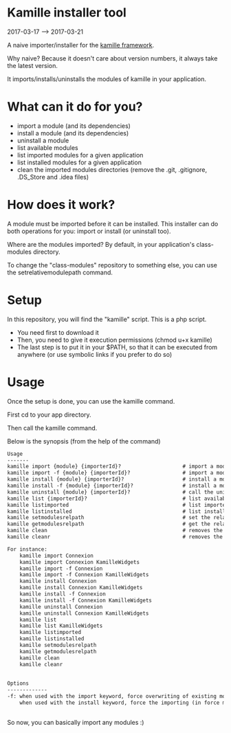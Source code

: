 Kamille installer tool
=========================
2017-03-17 --> 2017-03-21




A naive importer/installer for the [kamille framework](https://github.com/lingtalfi/Kamille).

Why naive? Because it doesn't care about version numbers, it always take the latest version.




It imports/installs/uninstalls the modules of kamille in your application.






What can it do for you?
=================

- import a module (and its dependencies)
- install a module (and its dependencies)
- uninstall a module  
- list available modules
- list imported modules for a given application
- list installed modules for a given application
- clean the imported modules directories (remove the .git, .gitignore, .DS_Store and .idea files)




How does it work?
=====================

A module must be imported before it can be installed.
This installer can do both operations for you: import or install (or uninstall too).


Where are the modules imported? By default, in your application's class-modules directory.

To change the "class-modules" repository to something else, you can use the setrelativemodulepath
command.




Setup
==========

In this repository, you will find the "kamille" script.
This is a php script.

- You need first to download it
- Then, you need to give it execution permissions (chmod u+x kamille)
- The last step is to put it in your $PATH, so that it can be executed from anywhere (or use symbolic links if you prefer to do so)




Usage
=============

Once the setup is done, you can use the kamille command.

First cd to your app directory.

Then call the kamille command.

Below is the synopsis (from the help of the command)

```txt
Usage
-------
kamille import {module} {importerId}?                    # import a module and its dependencies, skip already existing module(s)/dependencies
kamille import -f {module} {importerId}?                 # import a module and its dependencies, replace already existing module(s)/dependencies
kamille install {module} {importerId}?                   # install a module and its dependencies, skip already existing module(s)/dependencies
kamille install -f {module} {importerId}?                # install a module and its dependencies, replace already existing module(s)/dependencies 
kamille uninstall {module} {importerId}?                 # call the uninstall method of the given module 
kamille list {importerId}?                               # list available modules
kamille listimported                                     # list imported modules
kamille listinstalled                                    # list installed modules
kamille setmodulesrelpath                                # set the relative path to the modules directory (from the app directory)
kamille getmodulesrelpath                                # get the relative path to the modules directory (from the app directory)
kamille clean                                            # removes the .git, .gitignore, .idea and .DS_Store files at the top level of your modules' directories
kamille cleanr                                           # removes the .git, .gitignore, .idea and .DS_Store files in your modules directories, recursively 

For instance: 
    kamille import Connexion
    kamille import Connexion KamilleWidgets
    kamille import -f Connexion 
    kamille import -f Connexion KamilleWidgets
    kamille install Connexion 
    kamille install Connexion KamilleWidgets 
    kamille install -f Connexion 
    kamille install -f Connexion KamilleWidgets
    kamille uninstall Connexion 
    kamille uninstall Connexion KamilleWidgets
    kamille list 
    kamille list KamilleWidgets
    kamille listimported 
    kamille listinstalled                      
    kamille setmodulesrelpath
    kamille getmodulesrelpath
    kamille clean
    kamille cleanr
    
    
Options
-------------
-f: when used with the import keyword, force overwriting of existing modules and dependencies. If not set, the Importer will skip existing planets/dependencies.
    when used with the install keyword, force the importing (in force mode too) of the modules
    
```



So now, you can basically import any modules :)






